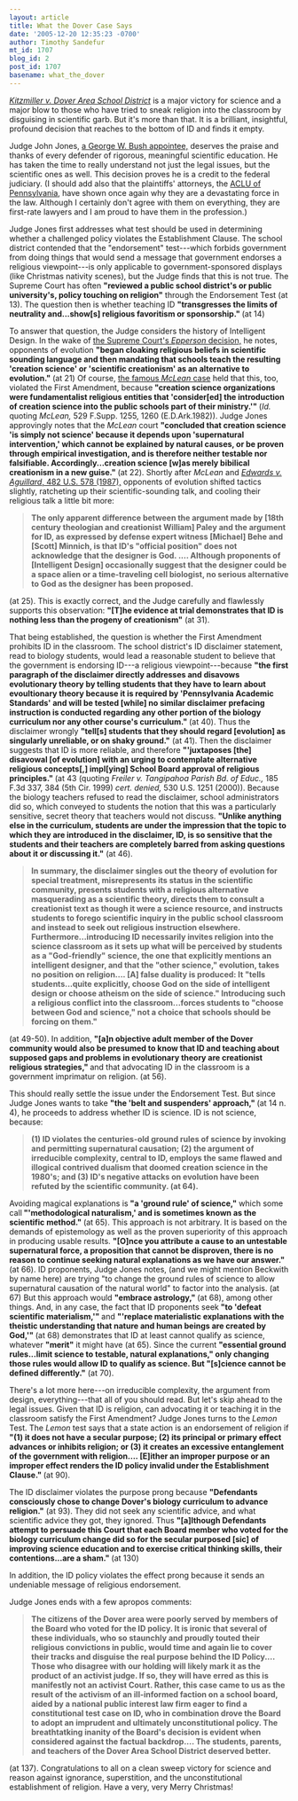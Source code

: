 ```yaml
---
layout: article
title: What the Dover Case Says
date: '2005-12-20 12:35:23 -0700'
author: Timothy Sandefur
mt_id: 1707
blog_id: 2
post_id: 1707
basename: what_the_dover
---
```

<a href="http://msnbcmedia.msn.com/i/msnbc/sections/news/051220_kitzmiller_342.pdf"><em>Kitzmiller v. Dover Area School District</em></a> is a major victory for science and a major blow to those who have tried to sneak religion into the classroom by disguising in scientific garb. But it's more than that. It is a brilliant, insightful, profound decision that reaches to the bottom of ID and finds it empty.

<!--more-->

Judge John Jones, <a href="http://www.nytimes.com/2005/12/18/national/18judge.html">a George W. Bush appointee,</a> deserves the praise and thanks of every defender of rigorous, meaningful scientific education. He has taken the time to really understand not just the legal issues, but the scientific ones as well. This decision proves he is a credit to the federal judiciary. (I should add also that the plaintiffs' attorneys, the <a href="http://www.aclupa.org/">ACLU of Pennsylvania</a>, have shown once again why they are a devastating force in the law. Although I certainly don't agree with them on everything, they are first-rate lawyers and I am proud to have them in the profession.)

Judge Jones first addresses what test should be used in determining whether a challenged policy violates the Establishment Clause. The school district contended that the "endorsement" test---which forbids government from doing things that would send a message that government endorses a religious viewpoint---is only applicable to government-sponsored displays (like Christmas nativity scenes), but the Judge finds that this is not true. The Supreme Court has often <strong>"reviewed a public school district's or public university's, policy touching on religion"</strong> through the Endorsement Test (at 13). The question then is whether teaching ID <strong>"transgresses the limits of neutrality and...show[s] religious favoritism or sponsorship." </strong>(at 14)

To answer that question, the Judge considers the history of Intelligent Design. In the wake of <a href="http://caselaw.lp.findlaw.com/scripts/getcase.pl?court=us&vol=393&invol=97">the Supreme Court's <em>Epperson </em>decision,</a> he notes, opponents of evolution <strong>"began cloaking religious beliefs in scientific sounding language and then mandating that schools teach the resulting 'creation science' or 'scientific creationism' as an alternative to evolution." </strong> (at 21) Of course, <a href="http://www.talkorigins.org/faqs/mclean-v-arkansas.html">the famous <em>McLean </em>case</a> held that this, too, violated the First Amendment, because<strong> "creation science organizations were fundamentalist religious entities that 'consider[ed] the introduction of creation science into the public schools part of their ministry.'" </strong>(<em>Id.</em> quoting <em>McLean,</em> 529 F.Supp. 1255, 1260 (E.D.Ark.1982)). Judge Jones approvingly notes that the <em>McLean </em>court <strong>"concluded that creation science 'is simply not science' because it depends upon 'supernatural intervention,' which cannot be explained by natural causes, or be proven through empirical investigation, and is therefore neither testable nor falsifiable. Accordingly...creation science [w]as merely bibilical creationism in a new guise." </strong>(at 22). Shortly after <em>McLean </em>and <a href="http://caselaw.lp.findlaw.com/scripts/getcase.pl?court=us&vol=482&invol=578"><em>Edwards v. Aguillard</em>, 482 U.S. 578 (1987),</a> opponents of evolution shifted tactics slightly, ratcheting up their scientific-sounding talk, and cooling their religious talk a little bit more:

<blockquote><b>The only apparent difference between the argument made by [18th century theologian and creationist William] Paley and the argument for ID, as expressed by defense expert witness [Michael] Behe and [Scott] Minnich, is that ID's "official position" does not acknowledge that the designer is God. .... Although proponents of [Intelligent Design] occasionally suggest that the designer could be a space alien or a time-traveling cell biologist, no serious alternative to God as the designer has been proposed.</b></blockquote>

(at 25). This is exactly correct, and the Judge carefully and flawlessly supports this observation: <strong>"[T]he evidence at trial demonstrates that ID is nothing less than the progeny of creationism"</strong> (at 31).

That being established, the question is whether the First Amendment prohibits ID in the classroom. The school district's ID disclaimer statement, read to biology students, would lead a reasonable student to believe that the government is endorsing ID---a religious viewpoint---because <strong>"the first paragraph of the disclaimer directly addresses and disavows evolutionary theory by telling students that they have to learn about evoultionary theory because it is required by 'Pennsylvania Academic Standards' and will be tested [while] no similar disclaimer prefacing instruction is conducted regarding any other portion of the biology curriculum nor any other course's curriculum." </strong>(at 40). Thus the disclaimer wrongly <strong>"tell[s] students that they should regard [evolution] as singularly unreliable, or on shaky ground."</strong> (at 41). Then the disclaimer suggests that ID is more reliable, and therefore <strong>"'juxtaposes [the] disavowal [of evolution] with an urging to contemplate alternative religious concepts[,] impl[ying] School Board approval of religious principles." </strong>(at 43 (quoting <em>Freiler v. Tangipahoa Parish Bd. of Educ., </em>185 F.3d 337, 384 (5th Cir. 1999) <em>cert. denied,</em> 530 U.S. 1251 (2000)). Because the biology teachers refused to read the disclaimer, school administrators did so, which conveyed to students the notion that this was a particularly sensitive, secret theory that teachers would not discuss. <strong>"Unlike anything else in the curriculum, students are under the impression that the topic to which they are introduced in the disclaimer, ID, is so sensitive that the students and their teachers are completely barred from asking questions about it or discussing it."</strong> (at 46).

<blockquote><strong>In summary, the disclaimer singles out the theory of evolution for special treatment, misrepresents its status in the scientific community, presents students with a religious alternative masquerading as a scientific theory, directs them to consult a creationist text as though it were a science resource, and instructs students to forego scientific inquiry in the public school classroom and instead to seek out religious instruction elsewhere. Furthermore...introducing ID necessarily invites religion into the science classroom as it sets up what will be perceived by students as a "God-friendly" science, the one that explicitly mentions an intelligent designer, and that the "other science," evolution, takes no position on religion.... [A] false duality is produced: It "tells students...quite explicitly, choose God on the side of intelligent design or choose atheism on the side of science." Introducing such a religious conflict into the classroom...forces students to <strong>"choose between God and science," not a choice that schools should be forcing on them."</strong></blockquote>

</strong>(at 49-50). In addition, <strong>"[a]n objective adult member of the Dover community would also be presumed to know that ID and teaching about supposed gaps and problems in evolutionary theory are creationist religious strategies," </strong>and that advocating ID in the classroom is a government imprimatur on religion. (at 56).

This should really settle the issue under the Endorsement Test. But since Judge Jones wants to take <strong>"the 'belt and suspenders' approach," </strong>(at 14 n. 4), he proceeds to address whether ID is science. ID is not science, because:			

<blockquote><b>(1) ID violates the centuries-old ground rules of science by invoking and permitting supernatural causation; (2) the argument of irreducible complexity, central to ID, employs the same flawed and illogical contrived dualism that doomed creation science in the 1980's; and (3) ID's negative attacks on evolution have been refuted by the scientific community. (at 64).</b></blockquote>

Avoiding magical explanations is<strong> "a 'ground rule' of science,"</strong> which some call<strong> "'methodological naturalism,' and is sometimes known as the scientific method." </strong>(at 65). This approach is not arbitrary. It is based on the demands of epistemology as well as the proven superiority of this approach in producing usable results. <strong>"[O]nce you attribute a cause to an untestable supernatural force, a proposition that cannot be disproven, there is no reason to continue seeking natural explanations as we have our answer." </strong>(at 66). ID proponents, Judge Jones notes, (and we might mention Beckwith by name here) are trying "to change the ground rules of science to allow supernatural causation of the natural world" to factor into the analysis. (at 67) But this approach would <strong>"embrace astrology," </strong>(at 68), among other things. And, in any case, the fact that ID proponents seek<strong> "to 'defeat scientific materialism,'" </strong>and <strong>"'replace materialistic explanations with the theistic understanding that nature and human beings are created by God,'" </strong>(at 68) demonstrates that ID at least cannot qualify as science, whatever <strong>"merit"</strong> it might have (at 65). Since the current <strong>"essential ground rules...limit science to testable, natural explanations," only changing those rules would allow ID to qualify as science. But "[s]cience cannot be defined differently."</strong> (at 70).

There's a lot more here---on irreducible complexity, the argument from design, everything---that all of you should read. But let's skip ahead to the legal issues. Given that ID is religion, can advocating it or teaching it in the classroom satisfy the First Amendment? Judge Jones turns to the <em>Lemon </em>Test. The <em>Lemon </em>test says that a state action is an endorsement of religion if <strong>"(1) it does not have a secular purpose; (2) its principal or primary effect advances or inhibits religion; or (3) it creates an excessive entanglement of the government with religion.... [E]ither an improper purpose or an improper effect renders the ID policy invalid under the Establishment Clause." </strong>(at 90). 

The ID disclaimer violates the purpose prong because <strong>"Defendants consciously chose to change Dover's biology curriculum to advance religion."</strong> (at 93). They did not seek any scientific advice, and what scientific advice they got, they ignored. Thus <strong>"[a]lthough Defendants attempt to persuade this Court that each Board member who voted for the biology curriculum change did so for the secular purposed [sic] of improving science education and to exercise critical thinking skills, their contentions...are a sham."  </strong>(at 130)

In addition, the ID policy violates the effect prong because it sends an undeniable message of religious endorsement.

Judge Jones ends with a few apropos comments: <blockquote><b>The citizens of the Dover area were poorly served by members of the Board who voted for the ID policy. It is ironic that several of these individuals, who so staunchly and proudly touted their religious convictions in public, would time and again lie to cover their tracks and disguise the real purpose behind the ID Policy.... Those who disagree with our holding will likely mark it as the product of an activist judge. If so, they will have erred as this is manifestly not an activist Court. Rather, this case came to us as the result of the activism of an ill-informed faction on a school board, aided by a national public interest law firm eager to find a constitutional test case on ID, who in combination drove the Board to adopt an imprudent and ultimately unconstitutional policy. The breathtatking inanity of the Board's decision is evident when considered against the factual backdrop.... The students, parents, and teachers of the Dover Area School District deserved better.</b></blockquote>

(at 137). Congratulations to all on a clean sweep victory for science and reason against ignorance, superstition, and the unconstitutional establishment of religion. Have a very, very Merry Christmas!


